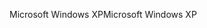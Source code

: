 <span data-ttu-id="cd9f8-101">Microsoft Windows XP</span><span class="sxs-lookup"><span data-stu-id="cd9f8-101">Microsoft Windows XP</span></span>